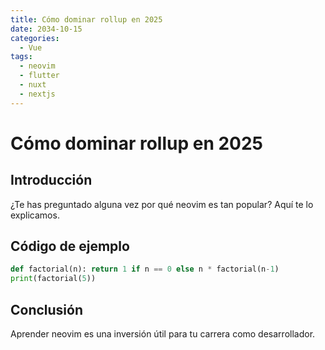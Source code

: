 ```yaml
---
title: Cómo dominar rollup en 2025
date: 2034-10-15
categories:
  - Vue
tags:
  - neovim
  - flutter
  - nuxt
  - nextjs
---
```


# Cómo dominar rollup en 2025

## Introducción

¿Te has preguntado alguna vez por qué neovim es tan popular? Aquí te lo explicamos.

## Código de ejemplo

```python
def factorial(n): return 1 if n == 0 else n * factorial(n-1)
print(factorial(5))
```

## Conclusión

Aprender neovim es una inversión útil para tu carrera como desarrollador.